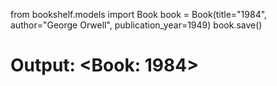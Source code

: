 from bookshelf.models import Book
book = Book(title="1984", author="George Orwell", publication_year=1949)
book.save()
# Output: <Book: 1984>